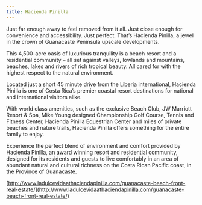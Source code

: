 ```yaml
---
title: Hacienda Pinilla
---
```

Just far enough away to feel removed from it all. Just close enough for convenience and accessibility. Just perfect. That’s Hacienda Pinilla, a jewel in the crown of Guanacaste Peninsula upscale developments.

This 4,500-acre oasis of luxurious tranquility is a beach resort and a residential community – all set against valleys, lowlands and mountains, beaches, lakes and rivers of rich tropical beauty. All cared for with the highest respect to the natural environment.

Located just a short 45 minute drive from the Liberia international, Hacienda Pinilla is one of Costa Rica’s premier coastal resort destinations for national and international visitors alike.

With world class amenities, such as the exclusive Beach Club, JW Marriott Resort & Spa, Mike Young designed Championship Golf Course, Tennis and Fitness Center, Hacienda Pinilla Equestrian Center and miles of private beaches and nature trails, Hacienda Pinilla offers something for the entire family to enjoy.

Experience the perfect blend of environment and comfort provided by Hacienda Pinilla, an award winning resort and residential community, designed for its residents and guests to live comfortably in an area of abundant natural and cultural richness on the Costa Rican Pacific coast, in the Province of Guanacaste.

[http://www.ladulcevidaathaciendapinilla.com/guanacaste-beach-front-real-estate/](http://www.ladulcevidaathaciendapinilla.com/guanacaste-beach-front-real-estate/)
